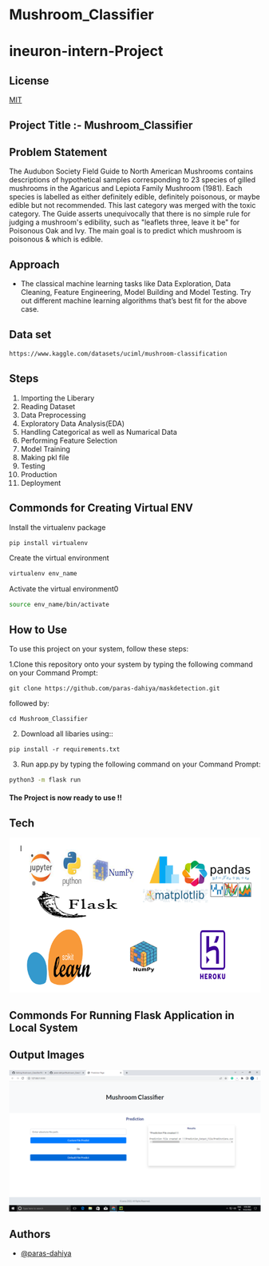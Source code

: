 # Mushroom_Classifier

# ineuron-intern-Project

## License

[MIT](https://choosealicense.com/licenses/mit/)

## Project Title :- Mushroom_Classifier

## Problem Statement

The Audubon Society Field Guide to North American Mushrooms contains descriptions 
of hypothetical samples corresponding to 23 species of gilled mushrooms in the Agaricus and Lepiota Family Mushroom (1981). Each species is labelled as either definitely edible, definitely poisonous, or maybe edible but not recommended. This last category was merged with the toxic category. The Guide asserts unequivocally that there is no simple rule for judging a mushroom's edibility, such as "leaflets three, leave it be" for Poisonous Oak and Ivy. 
The main goal is to predict which mushroom is poisonous & which is edible. 

## Approach

- The classical machine learning tasks like Data Exploration, Data Cleaning, Feature Engineering, Model Building and Model Testing. Try out different machine
learning algorithms that’s best fit for the above case.

## Data set 

```bash
https://www.kaggle.com/datasets/uciml/mushroom-classification
```
## Steps

1.  Importing the Liberary
2.  Reading Dataset
3.  Data Preprocessing
4.  Exploratory Data Analysis(EDA)
5.  Handling Categorical as well as Numarical Data
7.  Performing Feature Selection
8.  Model Training 
9.  Making pkl file
10. Testing
11. Production
12. Deployment


## Commonds for Creating Virtual ENV

Install the virtualenv package

```bash
pip install virtualenv
```
Create the virtual environment

```bash
virtualenv env_name
```
Activate the virtual environment0

```bash
source env_name/bin/activate
```

## How to Use

To use this project on your system, follow these steps:

1.Clone this repository onto your system by typing the following command on your Command Prompt:

```
git clone https://github.com/paras-dahiya/maskdetection.git
```
followed by:

```
cd Mushroom_Classifier
```

2. Download all libaries using::
```
pip install -r requirements.txt
```

3. Run app.py by typing the following command on your Command Prompt:
```bash
python3 -m flask run
```
#### The Project is now ready to use !!
## Tech

![Tech](https://github.com/paras-dahiya/Mushroom_Classifier/blob/master/img/img.png)

## Commonds For Running Flask Application in Local System




## Output Images

![Output](https://github.com/paras-dahiya/Mushroom_Classifier/blob/master/img/OutputImage.PNG)


## Authors

- [@paras-dahiya](https://github.com/paras-dahiya)
